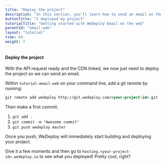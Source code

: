 ```yaml
---
title: "Deploy the project"
description: "In this section, you'll learn how to send an email on the web using the WeDeploy API Client."
buttonTitle: "I deployed my project"
tutorialTitle: "Getting started with WeDeploy Email on the web"
parentId: "email-web"
layout: "tutorial"
time: 60
weight: 7
---
```


#### Deploy the project

With the API request ready and the CDN linked, we now just need to deploy the project so we can send an email.

Within `tutorial-email-web` on your command line, add a git remote by running:

```xml
git remote add wedeploy http://git.wedeploy.com/<your-project-id>.git
```

Then make a first commit. 
1. `git add .`
2. `git commit -m "Awesome commit"`
3. `git push wedeploy master`

Once you push, WeDeploy will immediately start building and deploying your project.

Give it a few moments and then go to `hosting.<your-project-id>.wedeploy.io` to see what you deployed! Pretty cool, right?

